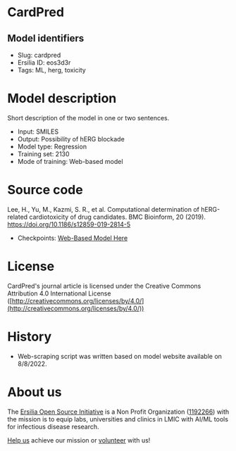 # CardPred
## Model identifiers
- Slug: cardpred
- Ersilia ID: eos3d3r 
- Tags: ML, herg, toxicity

# Model description
Short description of the model in one or two sentences.
- Input: SMILES 
- Output: Possibility of hERG blockade
- Model type: Regression
- Training set: 2130
- Mode of training: Web-based model

# Source code
Lee, H., Yu, M., Kazmi, S. R., et al. Computational determination of hERG-related cardiotoxicity of drug candidates. BMC Bioinform, 20 (2019). https://doi.org/10.1186/s12859-019-2814-5
- Checkpoints: [Web-Based Model Here](http://165.194.18.43:7050/)

# License
CardPred's journal article is licensed under the Creative Commons Attribution 4.0 International License ([http://creativecommons.org/licenses/by/4.0/](http://creativecommons.org/licenses/by/4.0/))

# History 
- Web-scraping script was written based on model website available on 8/8/2022. 

# About us
The [Ersilia Open Source Initiative](https://ersilia.io) is a Non Profit Organization ([1192266](https://register-of-charities.charitycommission.gov.uk/charity-search/-/charity-details/5170657/full-print)) with the mission is to equip labs, universities and clinics in LMIC with AI/ML tools for infectious disease research.

[Help us](https://www.ersilia.io/donate) achieve our mission or [volunteer](https://www.ersilia.io/volunteer) with us!
